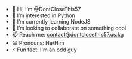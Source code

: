 - 👋 Hi, I’m @DontCloseThis57
- 👀 I’m interested in Python
- 🌱 I’m currently learning NodeJS
- 💞️ I’m looking to collaborate on something cool
- 📫 Reach me: contact@dontclosethis57.us.kg
- 😄 Pronouns: He/Him
- ⚡ Fun fact: I'm an odd guy

<!---
DontCloseThis57/DontCloseThis57 is a ✨ special ✨ repository because its `README.md` (this file) appears on your GitHub profile.
You can click the Preview link to take a look at your changes.
--->
